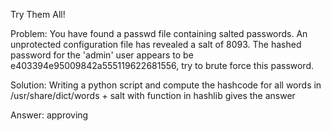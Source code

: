 Try Them All!

Problem:
You have found a passwd file containing salted passwords. An unprotected configuration file has revealed a salt of 8093. The hashed password for the 'admin' user appears to be e403394e95009842a555119622681556, try to brute force this password.

Solution:
Writing a python script and compute the hashcode for all words in /usr/share/dict/words + salt with function in hashlib gives the answer

Answer:
approving


